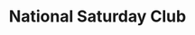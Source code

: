 ---
layout: page
title: National Saturday Club
description: Writing and Art Tutor (2022)

category: secondary
img: assets/img/teaching/national-saturday-club.jpg
---
